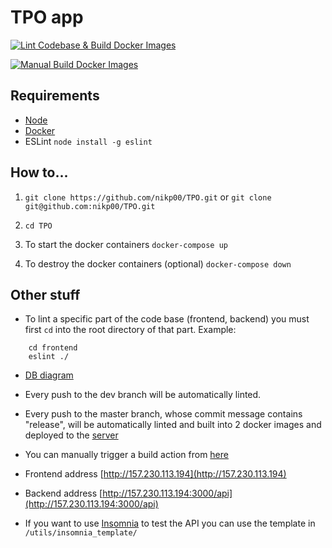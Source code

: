 # TPO app

[![Lint Codebase & Build Docker Images](https://github.com/nikp00/TPO/actions/workflows/lint-and-docker-build.yml/badge.svg)](https://github.com/nikp00/TPO/actions/workflows/lint-and-docker-build.yml)

[![Manual Build Docker Images](https://github.com/nikp00/TPO/actions/workflows/docker-build.yml/badge.svg)](https://github.com/nikp00/TPO/actions/workflows/docker-build.yml)

## Requirements

- [Node](https://nodejs.org/en/download/)
- [Docker](https://docs.docker.com/get-docker/)
- ESLint `node install -g eslint`

## How to...

1. `git clone https://github.com/nikp00/TPO.git` or `git clone git@github.com:nikp00/TPO.git`

2. `cd TPO`

3. To start the docker containers `docker-compose up`

4. To destroy the docker containers (optional) `docker-compose down`

## Other stuff

- To lint a specific part of the code base (frontend, backend) you must first `cd` into the root directory of that part. Example:

```
    cd frontend
    eslint ./
```

- [DB diagram](https://dbdiagram.io/d/617d45fcfa17df5ea6761259)

- Every push to the dev branch will be automatically linted.

- Every push to the master branch, whose commit message contains "release", will be automatically linted and built into 2 docker images and deployed to the [server](http://157.230.113.194)

- You can manually trigger a build action from [here](https://github.com/nikp00/TPO/actions/workflows/docker-build.yml)

- Frontend address [http://157.230.113.194](http://157.230.113.194)

- Backend address [http://157.230.113.194:3000/api](http://157.230.113.194:3000/api)

- If you want to use [Insomnia](https://insomnia.rest/download) to test the API you can use the template in `/utils/insomnia_template/`
